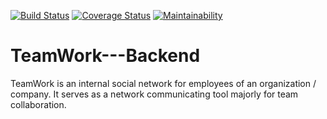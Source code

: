 [![Build Status](https://travis-ci.org/Charles0818/TeamWork---Backend.svg?branch=develop)](https://travis-ci.org/Charles0818/TeamWork---Backend)
[![Coverage Status](https://coveralls.io/repos/github/Charles0818/TeamWork---Backend/badge.svg?branch=develop)](https://coveralls.io/github/Charles0818/TeamWork---Backend?branch=develop)
[![Maintainability](https://api.codeclimate.com/v1/badges/0f9fd6a03732861f2cae/maintainability)](https://codeclimate.com/github/Charles0818/TeamWork---Backend/maintainability)
# TeamWork---Backend
TeamWork is an internal social network for employees of an organization / company. It serves as a network communicating tool majorly for team collaboration.
